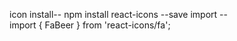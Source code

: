 icon install--
   npm install react-icons --save
import --   
    import { FaBeer } from 'react-icons/fa';